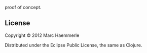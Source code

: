 proof of concept.

## License

Copyright © 2012 Marc Haemmerle

Distributed under the Eclipse Public License, the same as Clojure.
